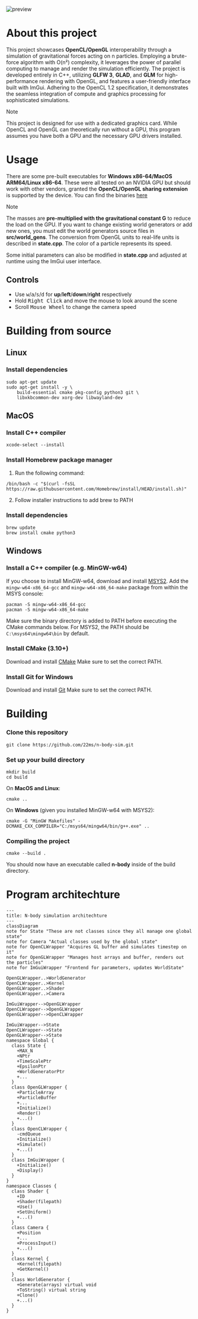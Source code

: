 ![preview](preview.gif)
# About this project

This project showcases **OpenCL/OpenGL** interoperability through a simulation of gravitational forces acting on n particles. 
Employing a brute-force algorithm with O(n²) complexity, it leverages the power of parallel computing to manage and render the simulation efficiently. 
The project is developed entirely in C++, utilizing **GLFW 3**, **GLAD**, and **GLM** for high-performance rendering with OpenGL, and features a user-friendly interface built with ImGui. 
Adhering to the OpenCL 1.2 specification, it demonstrates the seamless integration of compute and graphics processing for sophisticated simulations.

> [!NOTE]
> 
> This project is designed for use with a dedicated graphics card. While OpenCL and OpenGL can theoretically run without a GPU, this program assumes you have both a GPU and the necessary GPU drivers installed.

# Usage

There are some pre-built executables for **Windows x86-64/MacOS ARM64/Linux x86-64**.
These were all tested on an NVIDIA GPU but should work with other vendors, granted the **OpenCL/OpenGL sharing extension** is supported by the device.
You can find the binaries [here]()

> [!NOTE]
> 
> The masses are **pre-multiplied with the gravitational constant G** to reduce the load on the GPU. If you want to change existing world generators or add new ones, you must edit the world generators source files in **src/world_gens**. The conversion from OpenGL units to real-life units is described in **state.cpp**. The color of a particle represents its speed.
>
> Some initial parameters can also be modified in **state.cpp** and adjusted at runtime using the ImGui user interface.

## Controls

- Use <kbd>w</kbd>/<kbd>a</kbd>/<kbd>s</kbd>/<kbd>d</kbd> for **up**/**left**/**down**/**right** respectively
- Hold <kbd>Right Click</kbd> and move the mouse to look around the scene
- Scroll <kbd>Mouse Wheel</kbd> to change the camera speed

# Building from source

## Linux

### Install dependencies

```console
sudo apt-get update
sudo apt-get install -y \
    build-essential cmake pkg-config python3 git \
    libxkbcommon-dev xorg-dev libwayland-dev
```

## MacOS

### Install C++ compiler

```console
xcode-select --install
```

### Install Homebrew package manager

1. Run the following command:
```console
/bin/bash -c "$(curl -fsSL https://raw.githubusercontent.com/Homebrew/install/HEAD/install.sh)"
```
2. Follow installer instructions to add brew to PATH

### Install dependencies

```console
brew update
brew install cmake python3
```

## Windows

### Install a C++ compiler (e.g. MinGW-w64)

If you choose to install MinGW-w64, download and install [MSYS2](https://www.msys2.org/). Add the `mingw-w64-x86_64-gcc` and `mingw-w64-x86_64-make` package from within the MSYS console:
```console
pacman -S mingw-w64-x86_64-gcc
pacman -S mingw-w64-x86_64-make
```
Make sure the binary directory is added to PATH before executing the CMake commands below.
For MSYS2, the PATH should be `C:\msys64\mingw64\bin` by default.

### Install CMake (3.10+)

Download and install [CMake](https://cmake.org/download/)
Make sure to set the correct PATH.

### Install Git for Windows

Download and install [Git](https://git-scm.com/download/win)
Make sure to set the correct PATH.

# Building

### Clone this repository

```console
git clone https://github.com/22ms/n-body-sim.git
```

### Set up your build directory

```console
mkdir build
cd build
```
On **MacOS and Linux**:
```console
cmake ..
```
On **Windows** (given you installed MinGW-w64 with MSYS2):
```console
cmake -G "MinGW Makefiles" -DCMAKE_CXX_COMPILER="C:/msys64/mingw64/bin/g++.exe" ..
```

### Compiling the project

```console
cmake --build .
```

You should now have an executable called **n-body** inside of the build directory.

# Program architechture

```mermaid
---
title: N-body simulation architechture
---
classDiagram
note for State "These are not classes since they all manage one global state"
note for Camera "Actual classes used by the global state"
note for OpenCLWrapper "Acquires GL buffer and simulates timestep on it"
note for OpenGLWrapper "Manages host arrays and buffer, renders out the particles"
note for ImGuiWrapper "Frontend for parameters, updates WorldState"

OpenGLWrapper..>WorldGenerator
OpenCLWrapper..>Kernel
OpenGLWrapper..>Shader
OpenGLWrapper..>Camera

ImGuiWrapper-->OpenGLWrapper
OpenCLWrapper-->OpenGLWrapper
OpenGLWrapper-->OpenCLWrapper

ImGuiWrapper-->State
OpenCLWrapper-->State
OpenGLWrapper-->State
namespace Global {
  class State {
    +MAX_N
    +NPtr
    +TimeScalePtr
    +EpsilonPtr
    +WorldGeneratorPtr
    +...
  }
  class OpenGLWrapper {
    +ParticleArray
    +ParticleBuffer
    +...
    +Initialize()
    +Render()
    +...()
  }
  class OpenCLWrapper {
    -cmdQueue
    +Initialize()
    +Simulate()
    +...()
  }
  class ImGuiWrapper {
    +Initialize()
    +Display()
  }
}
namespace Classes {
  class Shader {
    +ID
    +Shader(filepath)
    +Use()
    +SetUniform()
    +...()
  }
  class Camera {
    +Position
    +...
    +ProcessInput()
    +...()
  }
  class Kernel {
    +Kernel(filepath)
    +GetKernel()
  }
  class WorldGenerator {
    +Generate(arrays) virtual void
    +ToString() virtual string
    +Clone()
    +...()
  }
}

```
